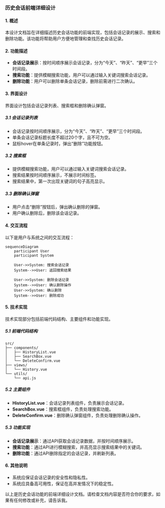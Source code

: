### 历史会话前端详细设计

#### 1. 概述
本设计文档旨在详细描述历史会话功能的前端实现，包括会话记录的展示、搜索和删除功能。该功能将帮助用户方便地管理和查找历史会话记录。

#### 2. 功能描述
- **会话记录展示**：按时间顺序展示会话记录，分为“今天”、“昨天”、“更早”三个时间段。
- **搜索功能**：提供模糊搜索功能，用户可以通过输入关键词搜索会话记录。
- **删除功能**：用户可以删除单条会话记录，删除前需进行二次确认。

#### 3. 界面设计
界面设计包括会话记录列表、搜索框和删除确认弹窗。

##### 3.1 会话记录列表
- 会话记录按时间顺序展示，分为“今天”、“昨天”、“更早”三个时间段。
- 单条会话记录标题长度不超过20个字，且不可为空。
- 鼠标hover在单条记录时，弹出“删除”功能按钮。

##### 3.2 搜索框
- 提供模糊搜索功能，用户可以通过输入关键词搜索会话记录。
- 搜索结果按时间顺序展示，不展示时间标签。
- 搜索结果中，第一次出现关键词的句子高亮显示。

##### 3.3 删除确认弹窗
- 用户点击“删除”按钮后，弹出确认删除的弹窗。
- 用户确认删除后，删除该会话记录。

#### 4. 交互流程
以下是用户与系统之间的交互流程：

```mermaid
sequenceDiagram
    participant User
    participant System

    User->>System: 搜索会话记录
    System-->>User: 返回搜索结果

    User->>System: 删除会话记录
    System-->>User: 确认删除操作
    User->>System: 确认删除
    System-->>User: 删除成功
```

#### 5. 技术实现
技术实现部分包括前端代码结构、主要组件和功能实现。

##### 5.1 前端代码结构
```
src/
├── components/
│   ├── HistoryList.vue
│   ├── SearchBox.vue
│   └── DeleteConfirm.vue
├── views/
│   └── History.vue
└── utils/
    └── api.js
```

##### 5.2 主要组件
- **HistoryList.vue**：会话记录列表组件，负责展示会话记录。
- **SearchBox.vue**：搜索框组件，负责处理搜索功能。
- **DeleteConfirm.vue**：删除确认弹窗组件，负责处理删除确认操作。

##### 5.3 功能实现
- **会话记录展示**：通过API获取会话记录数据，并按时间顺序展示。
- **搜索功能**：通过API进行模糊搜索，并高亮显示搜索结果中的关键词。
- **删除功能**：通过API删除指定的会话记录，并刷新列表。

#### 6. 其他说明
- 系统应保证会话记录的安全性和隐私性。
- 系统应具备高可用性，保证在高并发情况下的稳定性。

以上是历史会话功能的前端详细设计文档。请检查文档内容是否符合你的要求，如果有任何修改或补充，请告诉我。